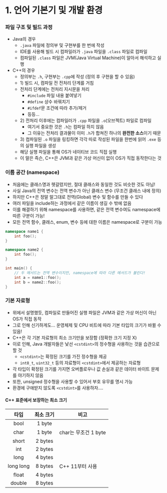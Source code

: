 # 1. 언어 기본기 및 개발 환경
### 파일 구조 및 빌드 과정

- Java의 경우
    - `.java` 파일에 정의부 및 구현부를 한 번에 작성
    - IDE를 사용해 빌드 시 컴파일러가 `.java` 파일을 `.class` 파일로 컴파일
    - 컴파일된 `.class` 파일은 JVM(Java Virtual Machine)이 알아서 해석하고 실행
- C++의 경우
    - 정의부는 `.h`, 구현부는 `.cpp`에 작성 (정의 후 구현을 할 수 있음)
    - 1\) 빌드 시, 컴파일 전 전처리 단계를 거침
    - 전처리 단계에는 전처리 지시문을 처리
        - `#include` 파일 내용 붙여넣기
        - `#define` 상수 바꿔치기
        - `#ifdef`문 조건에 따라 추가/제거
        - 등등...
    - 2\) 전처리 이후에는 컴파일러가 `.cpp` 파일을  `.o`(오브젝트) 파일로 컴파일
        - 여기서 중요한 것은 `.h`는 컴파일 하지 않음
        - 그 이유는 전처리 결과물이 이미 `.h`가 합쳐진 하나의 **완전한 소스**이기 때문
    - 3\) 컴파일된 `.o` 파일을 링킹하면 각각 따로 작성된 파일을 한번에 읽어 `.exe` 등의 실행 파일을 생성
    - 해당 실행 파일을 통해 OS가 네이티브 코드 직접 실행
    - 이 말은 즉슨, C++은 JVM과 같은 가상 머신이 없이 OS가 직접 동작한다는 것

### 이름 공간 (namespace)
- 처음에는 클래스명과 헷갈렸지만, 절대 클래스와 동일한 것도 비슷한 것도 아님!
- 사실 Java의 전역 변수는 전역 변수가 아닌 클래스 변수 (무조건 클래스 내에 정의)
- 하지만 C++은 정말 말그대로 전역(Global) 변수 및 함수를 만들 수 있다
- 여러 파일을 include하는 과정에서 같은 이름이 생길 수 밖에 없음
- 이를 해결하기 위해 namespace를 사용하면, 같은 전역 변수여도 namespace에 따른 구분이 가능!
- 모든 전역 함수, 클래스, enum, 변수 등에 대한 이름은 namespace로 구분이 가능
```cpp
namespace name1 {
    int foo();
}

namespace name2 {
    int foo();
}

int main() {
    // 두 메서드는 전역 변수이지만, namespace에 따라 다른 메서드가 불린다!
    int a = name1::foo();
    int b = name2::foo();
}
```

### 기본 자료형
- 위에서 설명했듯, 컴파일로 만들어진 실행 파일은 JVM과 같은 가상 머신이 아닌 OS가 직접 동작
- 그로 인해 신기하게도... 운영체제 및 CPU 비트에 따라 기본 타입의 크기가 바뀔 수 있음!
- C++은 각 기본 자료형의 최소 크기만을 보장함 (정확한 크기 지정 X)
- 이로 인해, Java 개발자들은 낯선 `<cstdint>`의 정수형을 사용하는 것을 습관으로 할 것
    - `<cstdint>`는 확정된 크기를 가진 정수형을 제공
    - `int8_t`, `uint32_t` 등의 자료형이 `<cstdint>`에서 제공하는 자료형
- 각 타입이 확정된 크기를 가지면 오버플로우나 값 손실과 같은 데이터 바이트 문제를 야기하지 않음
- 또한, unsigned 정수형을 사용할 수 있어서 부호 유무를 명시 가능
- 환경에 구애받지 않도록 `<cstdint>`를 사용하자....

#### C++ 표준에서 보장하는 최소 크기
|타입|최소 크기|비고|
|:-:|:-:|-|
|bool|1 byte||
|char|1 byte|char는 무조건 1 byte|
|short|2 bytes||
|int|2 bytes||
|long|4 bytes||
|long long|8 bytes|C++ 11부터 사용|
|float|4 bytes||
|double|8 bytes||